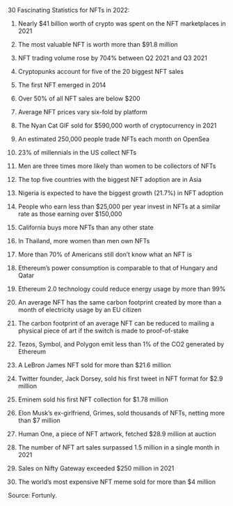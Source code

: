 30 Fascinating Statistics for NFTs in 2022:

1) Nearly $41 billion worth of crypto was spent on the NFT marketplaces in 2021

2) The most valuable NFT is worth more than $91.8 million

3) NFT trading volume rose by 704% between Q2 2021 and Q3 2021

4) Cryptopunks account for five of the 20 biggest NFT sales

5) The first NFT emerged in 2014

6) Over 50% of all NFT sales are below $200

7) Average NFT prices vary six-fold by platform

8) The Nyan Cat GIF sold for $590,000 worth of cryptocurrency in 2021

9) An estimated 250,000 people trade NFTs each month on OpenSea

10) 23% of millennials in the US collect NFTs

11) Men are three times more likely than women to be collectors of NFTs

12) The top five countries with the biggest NFT adoption are in Asia

13) Nigeria is expected to have the biggest growth (21.7%) in NFT adoption

14) People who earn less than $25,000 per year invest in NFTs at a similar rate as those earning over $150,000

15) California buys more NFTs than any other state

16) In Thailand, more women than men own NFTs

17) More than 70% of Americans still don’t know what an NFT is

18) Ethereum’s power consumption is comparable to that of Hungary and Qatar

19) Ethereum 2.0 technology could reduce energy usage by more than 99%

20) An average NFT has the same carbon footprint created by more than a month of electricity usage by an EU citizen

21) The carbon footprint of an average NFT can be reduced to mailing a physical piece of art if the switch is made to proof-of-stake

22) Tezos, Symbol, and Polygon emit less than 1% of the CO2 generated by Ethereum

23) A LeBron James NFT sold for more than $21.6 million

24) Twitter founder, Jack Dorsey, sold his first tweet in NFT format for $2.9 million

25) Eminem sold his first NFT collection for $1.78 million

26) Elon Musk’s ex-girlfriend, Grimes, sold thousands of NFTs, netting more than $7 million

27) Human One, a piece of NFT artwork, fetched $28.9 million at auction

28) The number of NFT art sales surpassed 1.5 million in a single month in 2021

29) Sales on Nifty Gateway exceeded $250 million in 2021

30) The world’s most expensive NFT meme sold for more than $4 million

Source: Fortunly. 
